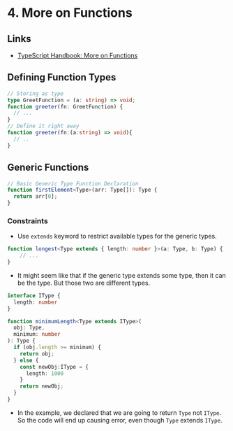 # 4. More on Functions

## Links

- [TypeScript Handbook: More on Functions](https://www.typescriptlang.org/docs/handbook/2/functions.html)

## Defining Function Types

```ts
// Storing as type
type GreetFunction = (a: string) => void;
function greeter(fn: GreetFunction) {
  // ...
}
// Define it right away
function greeter(fn:(a:string) => void){
  // ..
}
```

## Generic Functions

```ts
// Basic Generic Type Function Declaration
function firstElement<Type>(arr: Type[]): Type {
  return arr[0];
}
```

### Constraints

- Use `extends` keyword to restrict available types for the generic types.

```ts
function longest<Type extends { length: number }>(a: Type, b: Type) {
    // ...
}
```

- It might seem like that if the generic type extends some type, then it can be the type. But those two are different types.

```ts
interface IType {
  length: number
}

function minimumLength<Type extends IType>(
  obj: Type,
  minimum: number
): Type {
  if (obj.length >= minimum) {
    return obj;
  } else {
    const newObj:IType = {
      length: 1000
    }
    return newObj;
  }
}
```

- In the example, we declared that we are going to return `Type` not `IType`. So the code will end up causing error, even though `Type` extends `IType`.
